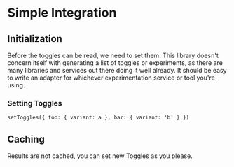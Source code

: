 # Simple Integration

## Initialization

Before the toggles can be read, we need to set them. This library doesn't
concern itself with generating a list of toggles or experiments, as there are
many libraries and services out there doing it well already. It should be easy
to write an adapter for whichever experimentation service or tool you're using.

### Setting Toggles

```
setToggles({ foo: { variant: a }, bar: { variant: 'b' } })
```

## Caching

Results are not cached, you can set new Toggles as you please.
